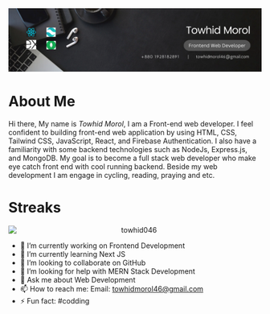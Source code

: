 <img src='./images/banner.png'/> 
<h1>About Me</h1>
<p> Hi there, My name is <em>Towhid Morol</em>, I am a Front-end web developer. I feel confident to building front-end web application by using  HTML, CSS, Tailwind CSS, JavaScript, React, and Firebase Authentication. I also have a familiarity with some backend technologies such as NodeJs, Express.js, and MongoDB. My goal is to become a full stack web developer who make eye catch front end with cool running backend. Beside my web development I am engage in cycling, reading, praying and etc.</p>

<h1>Streaks</h1>
<p style="text-align: center;">
  <img src="https://github-readme-streak-stats.herokuapp.com/?user=towhid046&&theme=tokyonight" alt="towhid046" style="display: block; margin: 0 auto;" />
</p>

- 🔭 I’m currently working on Frontend Development
- 🌱 I’m currently learning Next JS
- 👯 I’m looking to collaborate on GitHub
- 🤔 I’m looking for help with MERN Stack Development
- 💬 Ask me about Web Development
- 📫 How to reach me: Email: towhidmorol46@gmail.com
- ⚡ Fun fact: #codding
